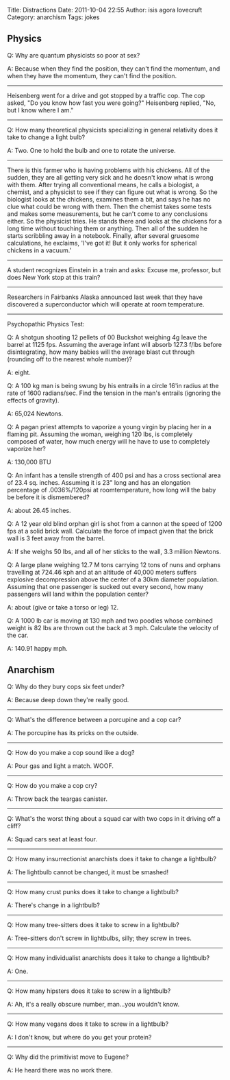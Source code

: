 Title: Distractions
Date: 2011-10-04 22:55
Author: isis agora lovecruft
Category: anarchism
Tags: jokes

<!-- PELICAN_BEGIN_SUMMARY -->

## Physics

Q: Why are quantum physicists so poor at sex?

A: Because when they find the position, they can't find the momentum,
and when they have the momentum, they can't find the position.

---

Heisenberg went for a drive and got stopped by a traffic cop. The cop
asked, "Do you know how fast you were going?" Heisenberg replied, "No,
but I know where I am."

---

Q: How many theoretical physicists specializing in general relativity
does it take to change a light bulb?

A: Two. One to hold the bulb and one to rotate the universe.

<!-- PELICAN_END_SUMMARY -->

---

There is this farmer who is having problems with his chickens. All of
the sudden, they are all getting very sick and he doesn't know what is
wrong with them. After trying all conventional means, he calls a
biologist, a chemist, and a physicist to see if they can figure out what
is wrong. So the biologist looks at the chickens, examines them a bit,
and says he has no clue what could be wrong with them. Then the chemist
takes some tests and makes some measurements, but he can't come to any
conclusions either. So the physicist tries. He stands there and looks at
the chickens for a long time without touching them or anything. Then all
of the sudden he starts scribbling away in a notebook. Finally, after
several gruesome calculations, he exclaims, 'I've got it! But it only
works for spherical chickens in a vacuum.'

---

A student recognizes Einstein in a train and asks: Excuse me, professor,
but does New York stop at this train?

---

Researchers in Fairbanks Alaska announced last week that they have
discovered a superconductor which will operate at room temperature.

---

Psychopathic Physics Test:

Q: A shotgun shooting 12 pellets of 00 Buckshot weighing 4g leave the
barrel at 1125 fps. Assuming the average infant will absorb 127.3 f/lbs
before disintegrating, how many babies will the average blast cut
through (rounding off to the nearest whole number)?

A: eight.

Q: A 100 kg man is being swung by his entrails in a circle 16'in radius
at the rate of 1600 radians/sec. Find the tension in the man's entrails
(ignoring the effects of gravity).

A: 65,024 Newtons.

Q: A pagan priest attempts to vaporize a young virgin by placing her in
a flaming pit. Assuming the woman, weighing 120 lbs, is completely
composed of water, how much energy will he have to use to completely
vaporize her?

A: 130,000 BTU

Q: An infant has a tensile strength of 400 psi and has a cross sectional
area of 23.4 sq. inches. Assuming it is 23" long and has an elongation
percentage of .0036%/120psi at roomtemperature, how long will the baby
be before it is dismembered?

A: about 26.45 inches.

Q: A 12 year old blind orphan girl is shot from a cannon at the speed of
1200 fps at a solid brick wall. Calculate the force of impact given that
the brick wall is 3 feet away from the barrel.

A: If she weighs 50 lbs, and all of her sticks to the wall, 3.3 million
Newtons.

Q: A large plane weighing 12.7 M tons carrying 12 tons of nuns and
orphans travelling at 724.46 kph and at an altitude of 40,000 meters
suffers explosive decompression above the center of a 30km diameter
population. Assuming that one passenger is sucked out every second, how
many passengers will land within the population center?

A: about (give or take a torso or leg) 12.

Q: A 1000 lb car is moving at 130 mph and two poodles whose combined
weight is 82 lbs are thrown out the back at 3 mph. Calculate the
velocity of the car.

A: 140.91 happy mph.

## Anarchism

Q: Why do they bury cops six feet under?

A: Because deep down they're really good.

---

Q: What's the difference between a porcupine and a cop car?

A: The porcupine has its pricks on the outside.

---

Q: How do you make a cop sound like a dog?

A: Pour gas and light a match. WOOF.

---

Q: How do you make a cop cry?

A: Throw back the teargas canister.

---

Q: What's the worst thing about a squad car with two cops in it driving off a cliff?

A: Squad cars seat at least four.

---

Q: How many insurrectionist anarchists does it take to change a lightbulb?

A: The lightbulb cannot be changed, it must be smashed!

---

Q: How many crust punks does it take to change a lightbulb?

A: There's change in a lightbulb?

---

Q: How many tree-sitters does it take to screw in a lightbulb?

A: Tree-sitters don't screw in lightbulbs, silly; they screw in trees.

---

Q: How many individualist anarchists does it take to change a lightbulb?

A: One.

---

Q: How many hipsters does it take to screw in a lightbulb?

A: Ah, it's a really obscure number, man...you wouldn't know.

---

Q: How many vegans does it take to screw in a lightbulb?

A: I don't know, but where do you get your protein?

---

Q: Why did the primitivist move to Eugene?

A: He heard there was no work there.
